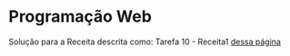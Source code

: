 # Programação Web

Solução para a Receita descrita como: Tarefa 10 - Receita1
[dessa página](https://sites.google.com/view/fabricio10/p%C3%A1gina-inicial/cursos/pweb/receita1)
